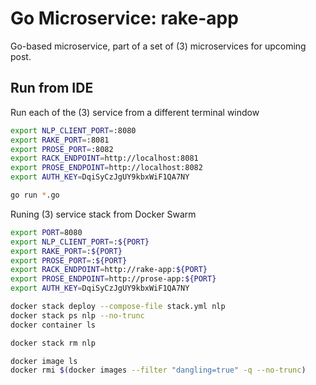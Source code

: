 # Go Microservice: rake-app

Go-based microservice, part of a set of (3) microservices for upcoming post.

## Run from IDE

Run each of the (3) service from a different terminal window

```bash
export NLP_CLIENT_PORT=:8080
export RAKE_PORT=:8081
export PROSE_PORT=:8082
export RACK_ENDPOINT=http://localhost:8081
export PROSE_ENDPOINT=http://localhost:8082
export AUTH_KEY=DqiSyCzJgUY9kbxWiF1QA7NY

go run *.go
```

Runing (3) service stack from Docker Swarm

```bash
export PORT=8080
export NLP_CLIENT_PORT=:${PORT}
export RAKE_PORT=:${PORT}
export PROSE_PORT=:${PORT}
export RACK_ENDPOINT=http://rake-app:${PORT}
export PROSE_ENDPOINT=http://prose-app:${PORT}
export AUTH_KEY=DqiSyCzJgUY9kbxWiF1QA7NY

docker stack deploy --compose-file stack.yml nlp
docker stack ps nlp --no-trunc
docker container ls

docker stack rm nlp

docker image ls
docker rmi $(docker images --filter "dangling=true" -q --no-trunc)
```
